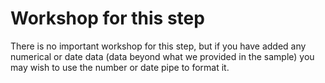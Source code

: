 # Workshop for this step

There is no important workshop for this step, but if you have added
any numerical or date data (data beyond what we provided in the
sample) you may wish to use the number or date pipe to format it.
